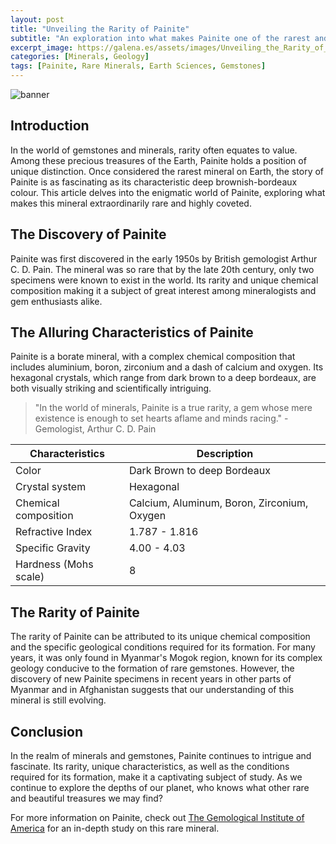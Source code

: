 ```yaml
---
layout: post
title: "Unveiling the Rarity of Painite"
subtitle: "An exploration into what makes Painite one of the rarest and most coveted minerals on Earth"
excerpt_image: https://galena.es/assets/images/Unveiling_the_Rarity_of_Painite.png
categories: [Minerals, Geology]
tags: [Painite, Rare Minerals, Earth Sciences, Gemstones]
---
```


![banner](https://galena.es/assets/images/Unveiling_the_Rarity_of_Painite.png "Image showcasing Painite, one of the rarest and most coveted minerals on Earth, highlighting its unique properties and geological significance.")

## Introduction

In the world of gemstones and minerals, rarity often equates to value. Among these precious treasures of the Earth, Painite holds a position of unique distinction. Once considered the rarest mineral on Earth, the story of Painite is as fascinating as its characteristic deep brownish-bordeaux colour. This article delves into the enigmatic world of Painite, exploring what makes this mineral extraordinarily rare and highly coveted.

## The Discovery of Painite

Painite was first discovered in the early 1950s by British gemologist Arthur C. D. Pain. The mineral was so rare that by the late 20th century, only two specimens were known to exist in the world. Its rarity and unique chemical composition making it a subject of great interest among mineralogists and gem enthusiasts alike.

## The Alluring Characteristics of Painite

Painite is a borate mineral, with a complex chemical composition that includes aluminium, boron, zirconium and a dash of calcium and oxygen. Its hexagonal crystals, which range from dark brown to a deep bordeaux, are both visually striking and scientifically intriguing.

> "In the world of minerals, Painite is a true rarity, a gem whose mere existence is enough to set hearts aflame and minds racing." - Gemologist, Arthur C. D. Pain

| Characteristics | Description |
| --------------- | ----------- |
| Color | Dark Brown to deep Bordeaux |
| Crystal system | Hexagonal |
| Chemical composition | Calcium, Aluminum, Boron, Zirconium, Oxygen |
| Refractive Index | 1.787 - 1.816 |
| Specific Gravity | 4.00 - 4.03 |
| Hardness (Mohs scale) | 8 |

## The Rarity of Painite

The rarity of Painite can be attributed to its unique chemical composition and the specific geological conditions required for its formation. For many years, it was only found in Myanmar's Mogok region, known for its complex geology conducive to the formation of rare gemstones. However, the discovery of new Painite specimens in recent years in other parts of Myanmar and in Afghanistan suggests that our understanding of this mineral is still evolving.

## Conclusion

In the realm of minerals and gemstones, Painite continues to intrigue and fascinate. Its rarity, unique characteristics, as well as the conditions required for its formation, make it a captivating subject of study. As we continue to explore the depths of our planet, who knows what other rare and beautiful treasures we may find?

For more information on Painite, check out [The Gemological Institute of America](https://www.gia.edu/gems-gemology/winter-2005-painite-myers) for an in-depth study on this rare mineral.